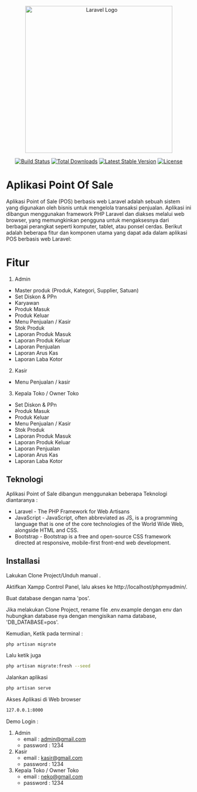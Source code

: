 
<p align="center"><a href="https://laravel.com" target="_blank"><img src="https://raw.githubusercontent.com/laravel/art/master/logo-lockup/5%20SVG/2%20CMYK/1%20Full%20Color/laravel-logolockup-cmyk-red.svg" width="400" alt="Laravel Logo"></a></p>

<p align="center">
<a href="https://github.com/laravel/framework/actions"><img src="https://github.com/laravel/framework/workflows/tests/badge.svg" alt="Build Status"></a>
<a href="https://packagist.org/packages/laravel/framework"><img src="https://img.shields.io/packagist/dt/laravel/framework" alt="Total Downloads"></a>
<a href="https://packagist.org/packages/laravel/framework"><img src="https://img.shields.io/packagist/v/laravel/framework" alt="Latest Stable Version"></a>
<a href="https://packagist.org/packages/laravel/framework"><img src="https://img.shields.io/packagist/l/laravel/framework" alt="License"></a>
</p>


# Aplikasi Point Of Sale


Aplikasi Point of Sale (POS) berbasis web Laravel adalah sebuah sistem yang digunakan oleh bisnis untuk mengelola transaksi penjualan. Aplikasi ini dibangun menggunakan framework PHP Laravel dan diakses melalui web browser, yang memungkinkan pengguna untuk mengaksesnya dari berbagai perangkat seperti komputer, tablet, atau ponsel cerdas. Berikut adalah beberapa fitur dan komponen utama yang dapat ada dalam aplikasi POS berbasis web Laravel:



# Fitur
1. Admin
- Master produk (Produk, Kategori, Supplier, Satuan)
- Set Diskon & PPn
- Karyawan
- Produk Masuk
- Produk Keluar
- Menu Penjualan / Kasir
- Stok Produk
- Laporan Produk Masuk
- Laporan Produk Keluar
- Laporan Penjualan
- Laporan  Arus Kas
- Laporan  Laba Kotor


2. Kasir
- Menu Penjualan / kasir


3. Kepala Toko / Owner Toko
- Set Diskon & PPn
- Produk Masuk
- Produk Keluar
- Menu Penjualan / Kasir
- Stok Produk
- Laporan Produk Masuk
- Laporan Produk Keluar
- Laporan Penjualan
- Laporan  Arus Kas
- Laporan  Laba Kotor



## Teknologi

Aplikasi Point of Sale dibangun menggunakan beberapa Teknologi diantaranya :

- Laravel - The PHP Framework for Web Artisans
- JavaScript - JavaScript, often abbreviated as JS, is a programming language that is one of the core technologies of the World Wide Web, alongside HTML and CSS.
- Bootstrap - Bootstrap is a free and open-source CSS framework directed at responsive, mobile-first front-end web development. 



## Installasi

Lakukan Clone Project/Unduh manual .

Aktifkan Xampp Control Panel, lalu akses ke http://localhost/phpmyadmin/.

Buat database dengan nama 'pos'.

Jika melakukan Clone Project, rename file .env.example dengan env dan hubungkan
database nya dengan mengisikan nama database, 'DB_DATABASE=pos'.


Kemudian, Ketik pada terminal :
```sh
php artisan migrate
```

Lalu ketik juga

```sh
php artisan migrate:fresh --seed
```

Jalankan aplikasi 

```sh
php artisan serve
```

Akses Aplikasi di Web browser 
```sh
127.0.0.1:8000
```

Demo Login :
1. Admin
    - email     : admin@gmail.com
    - password  : 1234
2. Kasir
    - email     : kasir@gmail.com
    - password  : 1234
3. Kepala Toko / Owner Toko
    - email     : neko@gmail.com
    - password  : 1234

